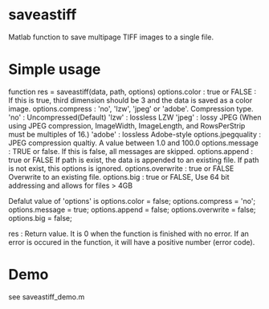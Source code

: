 # saveastiff
Matlab function to save multipage TIFF images to a single file.

# Simple usage
function res = saveastiff(data, path, options)
options.color
  : true or FALSE
  : If this is true, third dimension should be 3 and the data is saved as a color image.
options.compress
  : 'no', 'lzw', 'jpeg' or 'adobe'.
    Compression type.
    'no'   : Uncompressed(Default)
    'lzw'  : lossless LZW
    'jpeg' : lossy JPEG (When using JPEG compression, ImageWidth, ImageLength, and RowsPerStrip must be multiples of 16.)
    'adobe' : lossless Adobe-style
options.jpegquality
  : JPEG compression qualtiy. A value between 1.0 and 100.0
options.message
  : TRUE or false.
    If this is false, all messages are skipped.
options.append
  : true or FALSE
    If path is exist, the data is appended to an existing file.
    If path is not exist, this options is ignored.
options.overwrite
  : true or FALSE
    Overwrite to an existing file.
options.big
  : true or FALSE,
    Use 64 bit addressing and allows for files > 4GB

Defalut value of 'options' is
options.color = false;
options.compress = 'no';
options.message = true;
options.append = false;
options.overwrite = false;
options.big = false;

res : Return value. It is 0 when the function is finished with no error.
If an error is occured in the function, it will have a positive
number (error code).

# Demo
see saveastiff_demo.m
 
